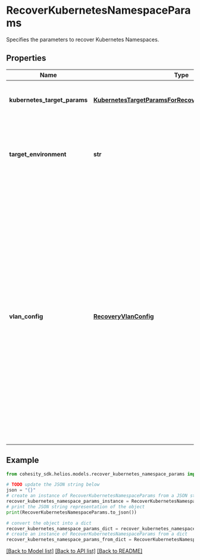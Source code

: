 # RecoverKubernetesNamespaceParams

Specifies the parameters to recover Kubernetes Namespaces.

## Properties

Name | Type | Description | Notes
------------ | ------------- | ------------- | -------------
**kubernetes_target_params** | [**KubernetesTargetParamsForRecoverKubernetesNamespace**](KubernetesTargetParamsForRecoverKubernetesNamespace.md) | Specifies the params for recovering to a Kubernetes host. | [optional] 
**target_environment** | **str** | Specifies the environment of the recovery target. The corresponding params below must be filled out. | 
**vlan_config** | [**RecoveryVlanConfig**](RecoveryVlanConfig.md) | Specifies VLAN Params associated with the recovered. If this is not specified, then the VLAN settings will be automatically selected from one of the below options: a. If VLANs are configured on Cohesity, then the VLAN host/VIP will be automatically based on the client&#39;s (e.g. ESXI host) IP address. b. If VLANs are not configured on Cohesity, then the partition hostname or VIPs will be used for Recovery. | [optional] 

## Example

```python
from cohesity_sdk.helios.models.recover_kubernetes_namespace_params import RecoverKubernetesNamespaceParams

# TODO update the JSON string below
json = "{}"
# create an instance of RecoverKubernetesNamespaceParams from a JSON string
recover_kubernetes_namespace_params_instance = RecoverKubernetesNamespaceParams.from_json(json)
# print the JSON string representation of the object
print(RecoverKubernetesNamespaceParams.to_json())

# convert the object into a dict
recover_kubernetes_namespace_params_dict = recover_kubernetes_namespace_params_instance.to_dict()
# create an instance of RecoverKubernetesNamespaceParams from a dict
recover_kubernetes_namespace_params_from_dict = RecoverKubernetesNamespaceParams.from_dict(recover_kubernetes_namespace_params_dict)
```
[[Back to Model list]](../README.md#documentation-for-models) [[Back to API list]](../README.md#documentation-for-api-endpoints) [[Back to README]](../README.md)



